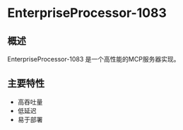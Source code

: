 # EnterpriseProcessor-1083

## 概述

EnterpriseProcessor-1083 是一个高性能的MCP服务器实现。

## 主要特性

- 高吞吐量
- 低延迟
- 易于部署
